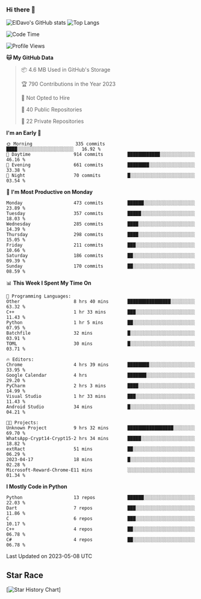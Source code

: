 ### Hi there 👋
![ElDavo's GitHub stats](https://github-readme-stats.vercel.app/api?username=ElDavoo&show_icons=true&theme=chartreuse-dark)
![Top Langs](https://github-readme-stats.vercel.app/api/top-langs/?username=ElDavoo&theme=chartreuse-dark&layout=compact)

<!--START_SECTION:waka-->
![Code Time](http://img.shields.io/badge/Code%20Time-46%20hrs%2042%20mins-blue)

![Profile Views](http://img.shields.io/badge/Profile%20Views-1-blue)

**🐱 My GitHub Data** 

> 📦 4.6 MB Used in GitHub's Storage 
 > 
> 🏆 790 Contributions in the Year 2023
 > 
> 🚫 Not Opted to Hire
 > 
> 📜 40 Public Repositories 
 > 
> 🔑 22 Private Repositories 
 > 
**I'm an Early 🐤** 

```text
🌞 Morning                335 commits         ████░░░░░░░░░░░░░░░░░░░░░   16.92 % 
🌆 Daytime                914 commits         ████████████░░░░░░░░░░░░░   46.16 % 
🌃 Evening                661 commits         ████████░░░░░░░░░░░░░░░░░   33.38 % 
🌙 Night                  70 commits          █░░░░░░░░░░░░░░░░░░░░░░░░   03.54 % 
```
📅 **I'm Most Productive on Monday** 

```text
Monday                   473 commits         ██████░░░░░░░░░░░░░░░░░░░   23.89 % 
Tuesday                  357 commits         █████░░░░░░░░░░░░░░░░░░░░   18.03 % 
Wednesday                285 commits         ████░░░░░░░░░░░░░░░░░░░░░   14.39 % 
Thursday                 298 commits         ████░░░░░░░░░░░░░░░░░░░░░   15.05 % 
Friday                   211 commits         ███░░░░░░░░░░░░░░░░░░░░░░   10.66 % 
Saturday                 186 commits         ██░░░░░░░░░░░░░░░░░░░░░░░   09.39 % 
Sunday                   170 commits         ██░░░░░░░░░░░░░░░░░░░░░░░   08.59 % 
```


📊 **This Week I Spent My Time On** 

```text
💬 Programming Languages: 
Other                    8 hrs 40 mins       ████████████████░░░░░░░░░   63.32 % 
C++                      1 hr 33 mins        ███░░░░░░░░░░░░░░░░░░░░░░   11.43 % 
Python                   1 hr 5 mins         ██░░░░░░░░░░░░░░░░░░░░░░░   07.95 % 
Batchfile                32 mins             █░░░░░░░░░░░░░░░░░░░░░░░░   03.91 % 
TOML                     30 mins             █░░░░░░░░░░░░░░░░░░░░░░░░   03.71 % 

🔥 Editors: 
Chrome                   4 hrs 39 mins       ████████░░░░░░░░░░░░░░░░░   33.95 % 
Google Calendar          4 hrs               ███████░░░░░░░░░░░░░░░░░░   29.20 % 
PyCharm                  2 hrs 3 mins        ████░░░░░░░░░░░░░░░░░░░░░   14.99 % 
Visual Studio            1 hr 33 mins        ███░░░░░░░░░░░░░░░░░░░░░░   11.43 % 
Android Studio           34 mins             █░░░░░░░░░░░░░░░░░░░░░░░░   04.21 % 

🐱‍💻 Projects: 
Unknown Project          9 hrs 32 mins       █████████████████░░░░░░░░   69.70 % 
WhatsApp-Crypt14-Crypt15-2 hrs 34 mins       █████░░░░░░░░░░░░░░░░░░░░   18.82 % 
extRact                  51 mins             ██░░░░░░░░░░░░░░░░░░░░░░░   06.29 % 
2023-04-17               18 mins             █░░░░░░░░░░░░░░░░░░░░░░░░   02.28 % 
Microsoft-Reward-Chrome-E11 mins             ░░░░░░░░░░░░░░░░░░░░░░░░░   01.34 % 
```

**I Mostly Code in Python** 

```text
Python                   13 repos            ██████░░░░░░░░░░░░░░░░░░░   22.03 % 
Dart                     7 repos             ███░░░░░░░░░░░░░░░░░░░░░░   11.86 % 
C                        6 repos             ███░░░░░░░░░░░░░░░░░░░░░░   10.17 % 
C++                      4 repos             ██░░░░░░░░░░░░░░░░░░░░░░░   06.78 % 
C#                       4 repos             ██░░░░░░░░░░░░░░░░░░░░░░░   06.78 % 
```




 Last Updated on 2023-05-08 UTC
<!--END_SECTION:waka-->

## Star Race

[![Star History Chart](https://api.star-history.com/svg?repos=ElDavoo/WhatsApp-Crypt14-Crypt15-Decrypter,ElDavoo/TuringOS,EliteAndroidApps/WhatsApp-Crypt12-Decrypter,KnugiHK/Whatsapp-Chat-Exporter&type=Date)]
